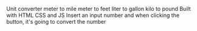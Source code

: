 Unit converter
meter to mile
meter to feet
liter to gallon
kilo to pound
Built with HTML CSS and JS
Insert an input number and when clicking the button, it's going to convert the number

